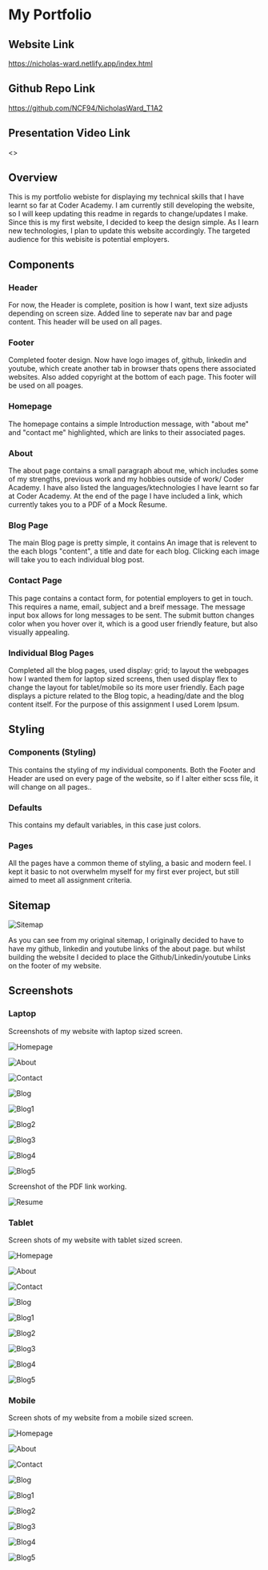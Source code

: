 # My Portfolio

## Website Link

<https://nicholas-ward.netlify.app/index.html>

## Github Repo Link

<https://github.com/NCF94/NicholasWard_T1A2>

## Presentation Video  Link

<>

## Overview

This is my portfolio webiste for displaying my technical skills that I have learnt so far at Coder Academy. I am currently still developing the website, so I will keep updating this readme in regards to change/updates I make. Since  this is my first website, I decided to keep the design simple. As I learn new technologies, I plan to update this website accordingly.
The targeted audience for this webisite is potential employers.

## Components

### Header

For now, the Header is complete, position is how I want, text size adjusts depending on screen size. Added line to seperate nav bar and page content. This header will be used on all pages.

### Footer

Completed footer design. Now have logo images of, github, linkedin and youtube, which create another tab in browser thats opens there associated websites. Also added copyright at the bottom of each page. This footer will be used on all poages.

### Homepage

The homepage contains a simple Introduction message, with "about me" and "contact me" highlighted, which are links to their associated pages.

### About

The about page contains a small paragraph about me, which includes some of my strengths, previous work and my hobbies outside of work/ Coder Academy. I have also listed the languages/ktechnologies I have learnt so far at Coder Academy. At the end of the page I have included a link, which currently takes you to a PDF of a Mock Resume.

### Blog Page

The main Blog page is pretty simple, it contains An image that is relevent to the each blogs "content", a title and date for each blog. Clicking each image will take you to each individual blog post.

### Contact Page

This page contains a contact form, for potential employers to get in touch. This requires a name, email, subject and a breif message. The message input box allows for long messages to be sent. The submit button changes color when you hover over it, which is a good user friendly feature, but also visually appealing.

### Individual Blog Pages

Completed all the blog pages, used display: grid; to layout the webpages how I wanted them for laptop sized screens, then used display flex to change the layout for tablet/mobile so its more user friendly.
Each page displays a picture related to the Blog topic, a heading/date and the blog content itself. For the purpose of this assignment I used Lorem Ipsum.

## Styling

### Components (Styling)

This contains the styling of my individual components.
Both the Footer and Header are used on every page of the website, so if I alter either scss file, it will change on all pages..

### Defaults

This contains my default variables, in this case just colors.

### Pages

All the pages have a common theme of styling, a basic and modern feel. I kept it basic to not overwhelm myself for my first ever project, but still aimed to meet all assignment criteria.

## Sitemap

![Sitemap](./docs/Sitemap.jpg "sitemap")

As you can see from my original sitemap, I originally decided to have to have my github, linkedin and youtube links of the about page. but whilst building the website I decided to place the Github/Linkedin/youtube Links on the footer of my website.

## Screenshots

### Laptop

Screenshots of my website with laptop sized screen.

![Homepage](./docs/screenshots/laptop/Homepage.png "homepage")

![About](./docs/screenshots/laptop/About.png "About")

![Contact](./docs/screenshots/laptop/Contact%20Page.png "contact")

![Blog](./docs/screenshots/laptop/Blog%20Page.png "Blog")

![Blog1](./docs/screenshots/laptop/Blog1.png "blog1")

![Blog2](./docs/screenshots/laptop/Blog2.png "blog2")

![Blog3](./docs/screenshots/laptop/Blog3.png "blog3")

![Blog4](./docs/screenshots/laptop/Blog4.png "blog4")

![Blog5](./docs/screenshots/laptop/Blog5.png "blog5")

Screenshot of the PDF link working.

![Resume](./docs/screenshots/laptop/resume-pdf.png "resume")

### Tablet

Screen shots of my website with tablet sized screen.

![Homepage](./docs/screenshots/tablet/homepage%20-%20tablet.png "homepage")

![About](./docs/screenshots/tablet/about%20page%20-%20tablet.png "About")

![Contact](./docs/screenshots/tablet/contact%20page%20-%20tablet.png "contact")

![Blog](./docs/screenshots/tablet/blog%20page%20-%20tablet.png "Blog")

![Blog1](/docs/screenshots/tablet/blog%201%20-%20tablet.png "blog1")

![Blog2](./docs/screenshots/tablet/blog%202%20-%20tablet.png "blog2")

![Blog3](./docs/screenshots/tablet/blog%203%20-%20tablet.png "blog3")

![Blog4](./docs/screenshots/tablet/blog%20-%204%20tablet.png "blog4")

![Blog5](./docs/screenshots/tablet/blog%205%20-%20tablet.png "blog5")

### Mobile

Screen shots of my website from a mobile sized screen.

![Homepage](./docs/screenshots/mobile/homepage%20-%20mobile.png "homepage")

![About](./docs/screenshots/mobile/about%20page%20-%20mobile.png "About")

![Contact](./docs/screenshots/mobile/contact%20page%20-%20mobile.png "contact")

![Blog](./docs/screenshots/mobile/blog%20page%20-%20mobile.png "Blog")

![Blog1](./docs/screenshots/mobile/blog%201%20-%20mobile.png "blog1")

![Blog2](./docs/screenshots/mobile/blog%202%20-%20mobile.png "blog2")

![Blog3](./docs/screenshots/mobile/blog%203%20-%20mobile.png "blog3")

![Blog4](./docs/screenshots/mobile/blog%204%20-%20mobile.png "blog4")

![Blog5](./docs/screenshots/mobile/blog%205%20-%20mobile.png "blog5")
